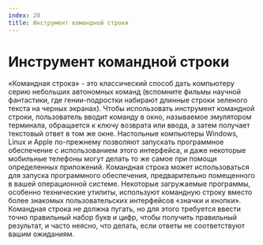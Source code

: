 ```yaml
---
index: 20
title: Инструмент командной строки
---
```

# Инструмент командной строки

«Командная строка» - это классический способ дать компьютеру серию небольших автономных команд (вспомните фильмы научной фантастики, где гении-подростки набирают длинные строки зеленого текста на черных экранах). Чтобы использовать инструмент командной строки, пользователь вводит команду в окно, называемое эмулятором терминала, обращается к ключу возврата или ввода, а затем получает текстовый ответ в том же окне. Настольные компьютеры Windows, Linux и Apple по-прежнему позволяют запускать программное обеспечение с использованием этого интерфейса, и даже некоторые мобильные телефоны могут делать то же самое при помощи определенных приложений. Командная строка может использоваться для запуска программного обеспечения, предварительно помещенного в вашей операционной системе. Некоторые загружаемые программы, особенно технические утилиты, используют командную строку вместо более знакомых пользовательских интерфейсов «значки и кнопки». Командная строка не должна пугать, но для этого требуется ввести точно правильный набор букв и цифр, чтобы получить правильный результат, и часто неясно, что делать, если ответы не соответствуют вашим ожиданиям.
